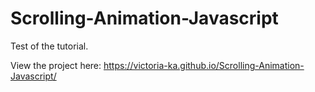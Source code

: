 # Scrolling-Animation-Javascript
Test of the tutorial.

View the project here:
https://victoria-ka.github.io/Scrolling-Animation-Javascript/
